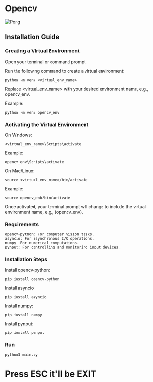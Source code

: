 # Opencv

![Pong](https://img1.daumcdn.net/thumb/R1280x0/?scode=mtistory2&fname=https%3A%2F%2Fblog.kakaocdn.net%2Fdn%2FbtyZ9b%2FbtsLCqFO1Va%2FcF0oh3aeUoWFui3kjBAyq0%2Fimg.png)

## Installation Guide

### Creating a Virtual Environment

Open your terminal or command prompt.

Run the following command to create a virtual environment:

    python -m venv <virtual_env_name>

Replace <virtual_env_name> with your desired environment name, e.g., opencv_env.

Example:

    python -m venv opencv_env

### Activating the Virtual Environment

On Windows:

    <virtual_env_name>\Scripts\activate

Example:

    opencv_env\Scripts\activate

On Mac/Linux:

    source <virtual_env_name>/bin/activate

Example:

    source opencv_enb/bin/activate

Once activated, your terminal prompt will change to include the virtual environment name, e.g., (opencv_env).

### Requirements

    opencv-python: For computer vision tasks.
    asyncio: For asynchronous I/O operations.
    numpy: For numerical computations.
    pynput: For controlling and monitoring input devices.

### Installation Steps

Install opencv-python:

    pip install opencv-python

Install asyncio:

    pip install asyncio

Install numpy:

    pip install numpy

Install pynput:

    pip install pynput

### Run

    python3 main.py

# Press ESC it'll be EXIT
